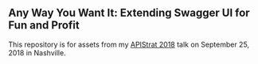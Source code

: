 ## Any Way You Want It: Extending Swagger UI for Fun and Profit

This repository is for assets from my [APIStrat 2018](https://events.linuxfoundation.org/events/apistrat-2018) talk on September 25, 2018 in Nashville.

